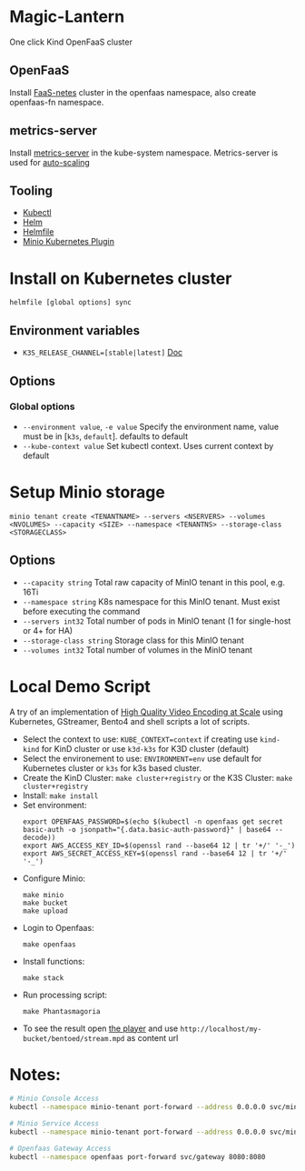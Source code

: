 # Magic-Lantern
One click Kind OpenFaaS cluster 

## OpenFaaS
Install [FaaS-netes](https://github.com/openfaas/faas-netes) cluster in the openfaas namespace,
also create openfaas-fn namespace.

## metrics-server
Install [metrics-server](https://github.com/kubernetes-sigs/metrics-server) in the kube-system namespace.
Metrics-server is used for [auto-scaling](https://docs.openfaas.com/tutorials/kubernetes-hpa/)

## Tooling

- [Kubectl](https://kubernetes.io/docs/tasks/tools/)
- [Helm](https://helm.sh/)
- [Helmfile](https://github.com/roboll/helmfile)
- [Minio Kubernetes Plugin](https://docs.min.io/minio/k8s/reference/minio-kubectl-plugin.html)

# Install on Kubernetes cluster

```
helmfile [global options] sync
```

## Environment variables

- `K3S_RELEASE_CHANNEL=[stable|latest]` [Doc](https://rancher.com/docs/k3s/latest/en/upgrades/basic/#release-channels)

## Options
### Global options

- `--environment value`, `-e value`	Specify the environment name, value must be in [`k3s`, `default`]. defaults to default 
- `--kube-context value` 		Set kubectl context. Uses current context by default


# Setup Minio storage

```
minio tenant create <TENANTNAME> --servers <NSERVERS> --volumes <NVOLUMES> --capacity <SIZE> --namespace <TENANTNS> --storage-class <STORAGECLASS>
```

## Options
- `--capacity string`           Total raw capacity of MinIO tenant in this pool, e.g. 16Ti
- `--namespace string`		K8s namespace for this MinIO tenant. Must exist before executing the command
- `--servers int32` 		Total number of pods in MinIO tenant (1 for single-host or 4+ for HA)
- `--storage-class string`	Storage class for this MinIO tenant
- `--volumes int32`             Total number of volumes in the MinIO tenant

# Local Demo Script

A try of an implementation of [High Quality Video Encoding at Scale](https://netflixtechblog.com/high-quality-video-encoding-at-scale-d159db052746) using Kubernetes, GStreamer, Bento4 and shell scripts a lot of scripts.

- Select the context to use: `KUBE_CONTEXT=context` if creating use `kind-kind` for KinD cluster or use `k3d-k3s` for K3D cluster (default)
- Select the environement to use: `ENVIRONMENT=env` use default for Kubernetes cluster or `k3s` for k3s based cluster. 
- Create the KinD Cluster: `make cluster+registry` or the K3S Cluster: `make cluster+registry`
- Install: `make install`
- Set environment:
	```
	export OPENFAAS_PASSWORD=$(echo $(kubectl -n openfaas get secret basic-auth -o jsonpath="{.data.basic-auth-password}" | base64 --decode))
	export AWS_ACCESS_KEY_ID=$(openssl rand --base64 12 | tr '+/' '-_')
	export AWS_SECRET_ACCESS_KEY=$(openssl rand --base64 12 | tr '+/' '-_')
	```
- Configure Minio:
	```
	make minio
	make bucket
	make upload
	```
- Login to Openfaas:
	```
	make openfaas
	```
- Install functions:
	```
	make stack
	```
- Run processing script:
	```
	make Phantasmagoria
	```
- To see the result open [the player](https://reference.dashif.org/dash.js/v4.2.0/samples/dash-if-reference-player/index.html)
  and use `http://localhost/my-bucket/bentoed/stream.mpd` as content url

# Notes:
```bash
# Minio Console Access
kubectl --namespace minio-tenant port-forward --address 0.0.0.0 svc/minio-console 9443:9443

# Minio Service Access
kubectl --namespace minio-tenant port-forward --address 0.0.0.0 svc/minio-hl 9000:9000

# Openfaas Gateway Access
kubectl --namespace openfaas port-forward svc/gateway 8080:8080
```
